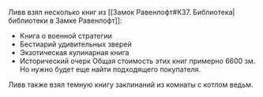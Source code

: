 Ливв взял несколько книг из [[Замок Равенлофт#K37. Библиотека|библиотеки в Замке Равенлофт]]:
- Книга о военной стратегии
- Бестиарий удивительных зверей
- Экзотическая кулинарная книга
- Исторический очерк
Общая стоимость этих книг примерно 6600 зм. Но нужно будет еще найти подходящего покупателя.

Ливв также взял темную книгу заклинаний из комнаты с котлом ведьм.